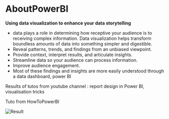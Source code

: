 # AboutPowerBI

****Using data visualization to enhance your data storytelling****

- data plays a role in determining how receptive your audience is to receiving complex information. Data visualization helps transform boundless amounts of data into something simpler and digestible.
- Reveal patterns, trends, and findings from an unbiased viewpoint.
- Provide context, interpret results, and articulate insights.
- Streamline data so your audience can process information.
- Improve audience engagement.
- Most of these findings and insights are more easily understood through a data dashboard, power BI

Results of tutos from youtube channel : report design in Power BI, visualisation tricks

Tuto from HowToPowerBI


![Result]([D:/DIANA/Data_Analysis_Science/PowerBI_Workbook/performancereportexo_result.JPG](https://github.com/petithyggebot/AboutPowerBI/blob/main/performancereportexo_result.JPG))
